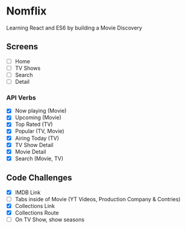 # Nomflix
Learning React and ES6 by building a Movie Discovery

## Screens

- [ ] Home
- [ ] TV Shows
- [ ] Search
- [ ] Detail

### API Verbs

- [x] Now playing (Movie)
- [x] Upcoming (Movie)
- [x] Top Rated (TV)
- [x] Popular (TV, Movie)
- [x] Airing Today (TV)
- [x] TV Show Detail
- [x] Movie Detail
- [x] Search (Movie, TV)

## Code Challenges

- [x] IMDB Link
- [ ] Tabs inside of Movie (YT Videos, Production Company & Contries)
- [x] Collections Link
- [x] Collections Route
- [ ] On TV Show, show seasons